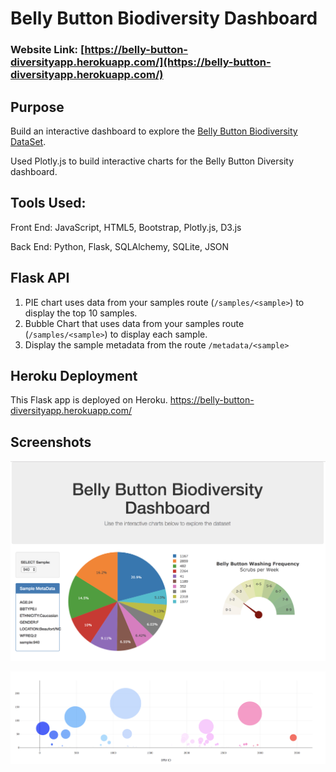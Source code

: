 # Belly Button Biodiversity Dashboard

### Website Link: [https://belly-button-diversityapp.herokuapp.com/](https://belly-button-diversityapp.herokuapp.com/)

## Purpose

Build an interactive dashboard to explore the [Belly Button Biodiversity DataSet](http://robdunnlab.com/projects/belly-button-biodiversity/).

Used Plotly.js to build interactive charts for the Belly Button Diversity dashboard.

## Tools Used:

Front End: JavaScript, HTML5, Bootstrap, Plotly.js, D3.js

Back End: Python, Flask, SQLAlchemy, SQLite, JSON

## Flask API

1. PIE chart uses data from your samples route (`/samples/<sample>`) to display the top 10 samples.
2. Bubble Chart that uses data from your samples route (`/samples/<sample>`) to display each sample.
3. Display the sample metadata from the route `/metadata/<sample>`

## Heroku Deployment

This Flask app is deployed on Heroku.  <https://belly-button-diversityapp.herokuapp.com/>

## Screenshots

![PIE Chart](Images/screenshot_1.png)

![PIE Chart](Images/screenshot_2.png)
